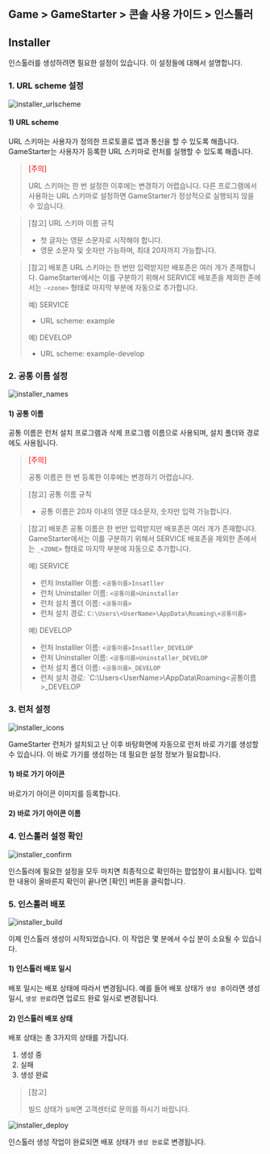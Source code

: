 ## Game > GameStarter > 콘솔 사용 가이드 > 인스톨러

## Installer
인스톨러를 생성하려면 필요한 설정이 있습니다.
이 설정들에 대해서 설명합니다.

### 1. URL scheme 설정
![installer_urlscheme](https://static.toastoven.net/prod_gamestarter/console/gamestarter_installer_urlscheme_202311.png)

#### 1) URL scheme

URL 스키마는 사용자가 정의한 프로토콜로 앱과 통신을 할 수 있도록 해줍니다.
GameStarter는 사용자가 등록한 URL 스키마로 런처를 실행할 수 있도록 해줍니다.

> <font color="red">[주의]</font><br/>
>
> URL 스키마는 한 번 설정한 이후에는 변경하기 어렵습니다.
> 다른 프로그램에서 사용하는 URL 스키마로 설정하면 GameStarter가 정상적으로 실행되지 않을 수 있습니다.


> [참고] URL 스키마 이름 규칙
> 
> - 첫 글자는 영문 소문자로 시작해야 합니다.
> - 영문 소문자 및 숫자만 가능하며, 최대 20자까지 가능합니다.

> [참고] 배포존
> URL 스키마는 한 번만 입력받지만 배포존은 여러 개가 존재합니다.
> GameStarter에서는 이를 구분하기 위해서 SERVICE 배포존을 제외한 존에서는 `-<zone>` 형태로 마지막 부분에 자동으로 추가합니다.
> 
> 예) SERVICE
> - URL scheme: example
> 
> 예) DEVELOP
> - URL scheme: example-develop

### 2. 공통 이름 설정
![installer_names](https://static.toastoven.net/prod_gamestarter/console/gamestarter_installer_names_202311.png)

#### 1) 공통 이름
공통 이름은 런처 설치 프로그램과 삭제 프로그램 이름으로 사용되며, 설치 폴더와 경로에도 사용됩니다.

> <font color="red">[주의]</font><br/>
>
> 공통 이름은 한 번 등록한 이후에는 변경하기 어렵습니다.

> [참고] 공통 이름 규칙
> 
> - 공통 이름은 20자 이내의 영문 대소문자, 숫자만 입력 가능합니다.

> [참고] 배포존
> 공통 이름은 한 번만 입력받지만 배포존은 여러 개가 존재합니다.
> GameStarter에서는 이를 구분하기 위해서 SERVICE 배포존을 제외한 존에서는 `_<ZONE>` 형태로 마지막 부분에 자동으로 추가합니다.
> 
> 예) SERVICE
> - 런처 Installler 이름: `<공통이름>Insatller`
> - 런처 Uninstaller 이름: `<공통이름>Uninstaller`
> - 런처 설치 폴더 이름: `<공통이름>`
> - 런처 설치 경로: `C:\Users\<UserName>\AppData\Roaming\<공통이름>`
>
> 예) DEVELOP
> - 런처 Installler 이름: `<공통이름>Insatller_DEVELOP`
> - 런처 Uninstaller 이름: `<공통이름>Uninstaller_DEVELOP`
> - 런처 설치 폴더 이름: `<공통이름>_DEVELOP`
> - 런처 설치 경로: `C:\Users\<UserName>\AppData\Roaming\<공통이름>_DEVELOP

### 3. 런처 설정
![installer_icons](https://static.toastoven.net/prod_gamestarter/console/gamestarter_installer_icons_202311.png)

GameStarter 런처가 설치되고 난 이후 바탕화면에 자동으로 런처 바로 가기를 생성할 수 있습니다.
이 바로 가기를 생성하는 데 필요한 설정 정보가 필요합니다.

#### 1) 바로 가기 아이콘
바로가기 아이콘 이미지를 등록합니다.

#### 2) 바로 가기 아이콘 이름


### 4. 인스톨러 설정 확인
![installer_confirm](https://static.toastoven.net/prod_gamestarter/console/gamestarter_installer_confirm_202311.png)

인스톨러에 필요한 설정을 모두 마치면 최종적으로 확인하는 팝업창이 표시됩니다.
입력한 내용이 올바른지 확인이 끝나면 [확인] 버튼을 클릭합니다.

### 5. 인스톨러 배포
![installer_build](https://static.toastoven.net/prod_gamestarter/console/gamestarter_installer_build_202311.png)

이제 인스톨러 생성이 시작되었습니다.
이 작업은 몇 분에서 수십 분이 소요될 수 있습니다.

#### 1) 인스톨러 배포 일시
배포 일시는 배포 상태에 따라서 변경됩니다.
예를 들어 배포 상태가 `생성 중`이라면 생성 일시, `생성 완료`라면 업로드 완료 일시로 변경됩니다.

#### 2) 인스톨러 배포 상태
배포 상태는 총 3가지의 상태를 가집니다.

1. 생성 중
2. 실패
3. 생성 완료

> [참고]
> 
> 빌드 상태가 `실패`면 고객센터로 문의를 하시기 바랍니다.


![installer_deploy](https://static.toastoven.net/prod_gamestarter/console/gamestarter_installer_deploy_202311.png)

인스톨러 생성 작업이 완료되면 배포 상태가 `생성 완료`로 변경됩니다.
